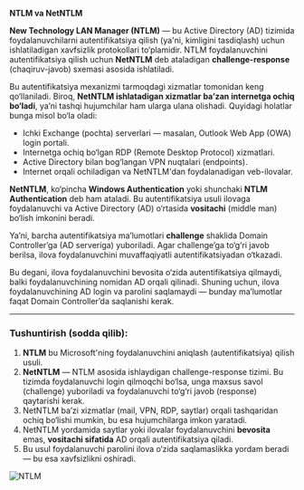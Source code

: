 **NTLM va NetNTLM**

**New Technology LAN Manager (NTLM)** — bu Active Directory (AD) tizimida foydalanuvchilarni autentifikatsiya qilish (ya'ni, kimligini tasdiqlash) uchun ishlatiladigan xavfsizlik protokollari to‘plamidir. NTLM foydalanuvchini autentifikatsiya qilish uchun **NetNTLM** deb ataladigan **challenge-response** (chaqiruv-javob) sxemasi asosida ishlatiladi.

Bu autentifikatsiya mexanizmi tarmoqdagi xizmatlar tomonidan keng qo‘llaniladi. Biroq, **NetNTLM ishlatadigan xizmatlar ba’zan internetga ochiq bo‘ladi**, ya’ni tashqi hujumchilar ham ularga ulana olishadi. Quyidagi holatlar bunga misol bo‘la oladi:

* Ichki Exchange (pochta) serverlari — masalan, Outlook Web App (OWA) login portali.
* Internetga ochiq bo‘lgan RDP (Remote Desktop Protocol) xizmatlari.
* Active Directory bilan bog‘langan VPN nuqtalari (endpoints).
* Internet orqali ochiladigan va NetNTLM'dan foydalanadigan veb-ilovalar.

**NetNTLM**, ko‘pincha **Windows Authentication** yoki shunchaki **NTLM Authentication** deb ham ataladi. Bu autentifikatsiya usuli ilovaga foydalanuvchi va Active Directory (AD) o‘rtasida **vositachi** (middle man) bo‘lish imkonini beradi.

Ya’ni, barcha autentifikatsiya ma’lumotlari **challenge** shaklida Domain Controller’ga (AD serveriga) yuboriladi. Agar challenge’ga to‘g‘ri javob berilsa, ilova foydalanuvchini muvaffaqiyatli autentifikatsiyadan o‘tkazadi.

Bu degani, ilova foydalanuvchini bevosita o‘zida autentifikatsiya qilmaydi, balki foydalanuvchining nomidan AD orqali qilinadi. Shuning uchun, ilova foydalanuvchining AD login va parolini saqlamaydi — bunday ma’lumotlar faqat Domain Controller’da saqlanishi kerak.

---

### **Tushuntirish (sodda qilib):**

1. **NTLM** bu Microsoft'ning foydalanuvchini aniqlash (autentifikatsiya) qilish usuli.
2. **NetNTLM** — NTLM asosida ishlaydigan challenge-response tizimi. Bu tizimda foydalanuvchi login qilmoqchi bo‘lsa, unga maxsus savol (challenge) yuboriladi va foydalanuvchi to‘g‘ri javob (response) qaytarishi kerak.
3. NetNTLM ba’zi xizmatlar (mail, VPN, RDP, saytlar) orqali tashqaridan ochiq bo‘lishi mumkin, bu esa hujumchilarga imkon yaratadi.
4. NetNTLM yordamida saytlar yoki ilovalar foydalanuvchini **bevosita** emas, **vositachi sifatida** AD orqali autentifikatsiya qiladi.
5. Bu usul foydalanuvchi parolini ilova o‘zida saqlamaslikka yordam beradi — bu esa xavfsizlikni oshiradi.

![NTLM]()
